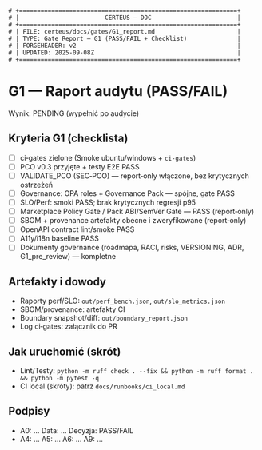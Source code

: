 ```
# +=============================================================+
# |                        CERTEUS — DOC                        |
# +=============================================================+
# | FILE: certeus/docs/gates/G1_report.md                       |
# | TYPE: Gate Report — G1 (PASS/FAIL + Checklist)              |
# | FORGEHEADER: v2                                             |
# | UPDATED: 2025-09-08Z                                        |
# +=============================================================+
```

# G1 — Raport audytu (PASS/FAIL)

Wynik: PENDING (wypełnić po audycie)

## Kryteria G1 (checklista)
- [ ] ci‑gates zielone (Smoke ubuntu/windows + `ci-gates`)
- [ ] PCO v0.3 przyjęte + testy E2E PASS
- [ ] VALIDATE_PCO (SEC‑PCO) — report‑only włączone, bez krytycznych ostrzeżeń
- [ ] Governance: OPA roles + Governance Pack — spójne, gate PASS
- [ ] SLO/Perf: smoki PASS; brak krytycznych regresji p95
- [ ] Marketplace Policy Gate / Pack ABI/SemVer Gate — PASS (report‑only)
- [ ] SBOM + provenance artefakty obecne i zweryfikowane (report‑only)
- [ ] OpenAPI contract lint/smoke PASS
- [ ] A11y/i18n baseline PASS
- [ ] Dokumenty governance (roadmapa, RACI, risks, VERSIONING, ADR, G1_pre_review) — kompletne

## Artefakty i dowody
- Raporty perf/SLO: `out/perf_bench.json`, `out/slo_metrics.json`
- SBOM/provenance: artefakty CI
- Boundary snapshot/diff: `out/boundary_report.json`
- Log ci‑gates: załącznik do PR

## Jak uruchomić (skrót)
- Lint/Testy: `python -m ruff check . --fix && python -m ruff format . && python -m pytest -q`
- CI local (skróty): patrz `docs/runbooks/ci_local.md`

## Podpisy
- A0: …  Data: …   Decyzja: PASS/FAIL
- A4: …  A5: …  A6: …  A9: …

